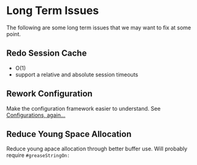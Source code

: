 # Long Term Issues #

The following are some long term issues that we may want to fix at some point.

## Redo Session Cache ##
  * O(1)
  * support a relative and absolute session timeouts

## Rework Configuration ##

Make the configuration framework easier to understand. See [Configurations, again…](http://lists.squeakfoundation.org/pipermail/seaside-dev/2011-July/004853.html)


## Reduce Young Space Allocation ##
Reduce young apace allocation through better buffer use.
Will probably require `#greaseStringOn:`
